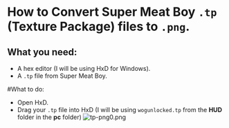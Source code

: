 # How to Convert Super Meat Boy `.tp` (Texture Package) files to `.png`.

## What you need:
- A hex editor (I will be using HxD for Windows).
- A `.tp` file from Super Meat Boy.

#What to do:
- Open HxD.
- Drag your `.tp` file into HxD (I will be using `wogunlocked.tp` from the **HUD** folder in the **pc** folder)
![tp-png0.png](https://github.com/LuisDennis/Super-Meat-Boy-Info/tree/main/resource/tp-png0.png)
